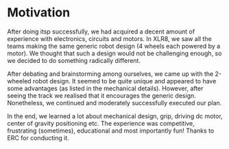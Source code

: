 # Motivation

After doing itsp successfully, we had acquired a decent amount of experience with electronics, circuits and motors. 
In XLR8, we saw all the teams making the same generic robot design (4 wheels each powered by a motor). We thought that
such a design would not be challenging enough, so we decided to do something radically different.


After debating and brainstorming among ourselves, we came up with the 2-wheeled robot design. It seemed to be quite unique and
appeared to have some advantages (as listed in the mechanical details). However, after seeing the track we realised that it encourages
the generic design. Nonetheless, we continued and moderately successfully executed our plan.


In the end, we learned a lot about mechanical design, grip, driving dc motor, center of gravity positioning etc. The experience was competitive, 
frustrating (sometimes), educational and most importantly fun! Thanks to ERC for conducting it.


